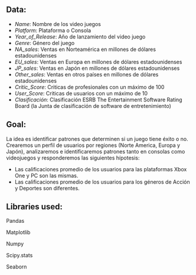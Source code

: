 ## Data:

- *Name*: Nombre de los video juegos
- *Platform*: Plataforma o Consola
- *Year_of_Release*: Año de lanzamiento del video juego
- *Genre*: Género del juego
- *NA_sales*: Ventas en Norteamérica en millones de dólares estadounidenses
- *EU_sales*: Ventas en Europa en millones de dólares estadounidenses
- *JP_sales*: Ventas en Japón en millones de dólares estadounidenses
- *Other_sales*: Ventas en otros países en millones de dólares estadounidenses
- *Critic_Score*: Criticas de profesionales con un máximo de 100
- *User_Score*: Criticas de usuarios con un máximo de 10
- *Clasificación*: Clasificación ESRB The Entertainment Software Rating Board (la Junta de clasificación de software de entretenimiento) 

## Goal:

La idea es identificar patrones que determinen si un juego tiene éxito o no.
Crearemos un perfil de usuarios por regiones (Norte America, Europa y Japón), analizaremos e identificaremos patrones tanto en consolas como videojuegos y responderemos las siguientes hípotesis:
- Las calificaciones promedio de los usuarios para las plataformas Xbox One y PC son las mismas.
- Las calificaciones promedio de los usuarios para los géneros de Acción y Deportes son diferentes.


## Libraries used:

Pandas

Matplotlib

Numpy

Scipy.stats

Seaborn
